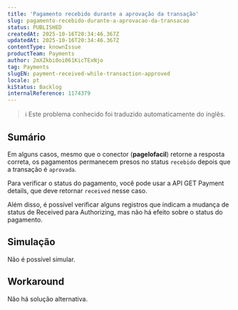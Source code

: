 ```yaml
---
title: 'Pagamento recebido durante a aprovação da transação'
slug: pagamento-recebido-durante-a-aprovacao-da-transacao
status: PUBLISHED
createdAt: 2025-10-16T20:34:46.367Z
updatedAt: 2025-10-16T20:34:46.367Z
contentType: knownIssue
productTeam: Payments
author: 2mXZkbi0oi061KicTExNjo
tag: Payments
slugEN: payment-received-while-transaction-approved
locale: pt
kiStatus: Backlog
internalReference: 1174379
---
```


>ℹ️ Este problema conhecido foi traduzido automaticamente do inglês.

## Sumário


Em alguns casos, mesmo que o conector (**pagelofacil**) retorne a resposta correta, os pagamentos permanecem presos no status `recebido` depois que a transação é `aprovada`.

Para verificar o status do pagamento, você pode usar a API GET Payment details, que deve retornar `received` nesse caso.

Além disso, é possível verificar alguns registros que indicam a mudança de status de Received para Authorizing, mas não há efeito sobre o status do pagamento.
## Simulação


Não é possível simular.


## Workaround


Não há solução alternativa.



